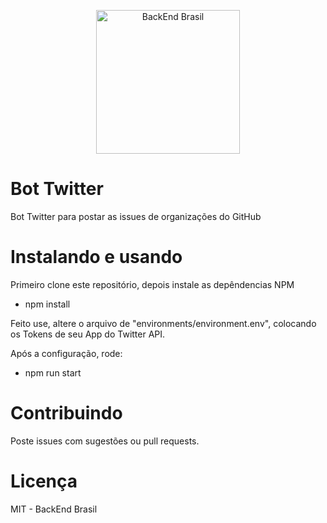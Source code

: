 <p align="center">
  <img src="https://avatars3.githubusercontent.com/u/30732658?v=4&s=200" alt="BackEnd Brasil" width="230" />
</p>

# Bot Twitter

Bot Twitter para postar as issues de organizações do GitHub

# Instalando e usando

Primeiro clone este repositório, depois instale as depêndencias NPM

  - npm install
  
Feito use, altere o arquivo de "environments/environment.env", colocando os Tokens de seu App do Twitter API. 

Após a configuração, rode:

  - npm run start

# Contribuindo

Poste issues com sugestões ou pull requests.

# Licença

MIT - BackEnd Brasil
